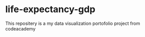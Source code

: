 # life-expectancy-gdp
This repositery is a my data visualization portofolio project from codeacademy
